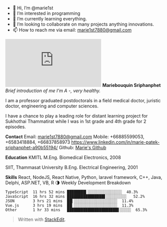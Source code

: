 - 👋 Hi, I’m @marie1st
- 👀 I’m interested in programming
- 🌱 I’m currently learning everything.
- 💞️ I’m looking to collaborate on many projects anything innovations.
- 📫 How to reach me via email: marie1st7880@gmail.com

<!---
marie1st/marie1st is a ✨ special ✨ repository because its `README.md` (this file) appears on your GitHub profile.
You can click the Preview link to take a look at your changes.
--->

![Mariebouquin Sriphanphet](https://files.fm/thumb.php?i=xnh85r9k5)
**Mariebouquin Sriphanphet**
*Brief introduction of me I'm A -, very healthy.*
 
I am a professor graduated postdoctorals in a field medical doctor, juristic doctor, engineering and computer sciences.

I have a chance to play a leading role for distant learning project for Sukhothai Thammatirat while I was in 1st grade and 4th grade for 2 episodes.

**Contact**
Email:  [marie1st7880@gmail.com](mailto:marie1st7880@gmail.com)
Mobile: +66885599053, +6583418884, +66837858973
https://www.linkedin.com/in/marie-patek-sriphanphet-a90b55194/
Github:  [Marie's Github](https://github.com/marie1st)

**Education**
KMITL
M.Eng. Biomedical Electronics, 2008

SIIT, Thammasat University
B.Eng. Electrical Engineering, 2001

**Skills**
React, NodeJS, React Native, Python, laravel framework, C++, Java, Delphi, ASP.NET, VB, R
🌗 Weekly Development Breakdown
```text
TypeScript  11 hrs 52 mins ████████▍░░░░░░░░░░░░░░░  40.3%
JavaScript  16 hrs 32 mins ████████████████▋░░░░░░░░░   52.2%
JSON        3 hrs 21 mins  ██▍░░░░░░░░░░░░░░░░░░░  11.4%
Vue.js      3 hrs 19 mins  ██▎░░░░░░░░░░░░░░░░░░░  11.3%
Other       1 hr 33 mins   ██████████████████████▋░░░░░  65.3%
```



> Written with [StackEdit](https://stackedit.io/).
